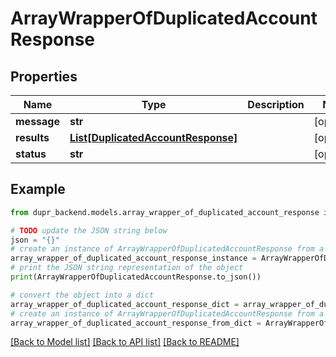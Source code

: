 # ArrayWrapperOfDuplicatedAccountResponse


## Properties

Name | Type | Description | Notes
------------ | ------------- | ------------- | -------------
**message** | **str** |  | [optional] 
**results** | [**List[DuplicatedAccountResponse]**](DuplicatedAccountResponse.md) |  | [optional] 
**status** | **str** |  | [optional] 

## Example

```python
from dupr_backend.models.array_wrapper_of_duplicated_account_response import ArrayWrapperOfDuplicatedAccountResponse

# TODO update the JSON string below
json = "{}"
# create an instance of ArrayWrapperOfDuplicatedAccountResponse from a JSON string
array_wrapper_of_duplicated_account_response_instance = ArrayWrapperOfDuplicatedAccountResponse.from_json(json)
# print the JSON string representation of the object
print(ArrayWrapperOfDuplicatedAccountResponse.to_json())

# convert the object into a dict
array_wrapper_of_duplicated_account_response_dict = array_wrapper_of_duplicated_account_response_instance.to_dict()
# create an instance of ArrayWrapperOfDuplicatedAccountResponse from a dict
array_wrapper_of_duplicated_account_response_from_dict = ArrayWrapperOfDuplicatedAccountResponse.from_dict(array_wrapper_of_duplicated_account_response_dict)
```
[[Back to Model list]](../README.md#documentation-for-models) [[Back to API list]](../README.md#documentation-for-api-endpoints) [[Back to README]](../README.md)


